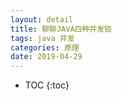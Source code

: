 ```yaml
---
layout: detail
title: 聊聊JAVA四种并发锁
tags: java 并发
categories: 原理
date: 2019-04-29
---
```


* TOC
{:toc}



